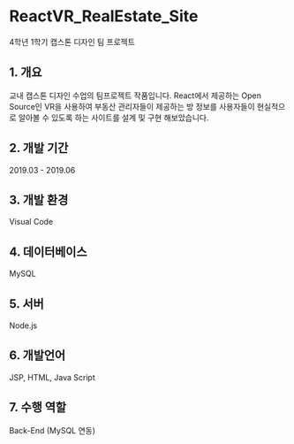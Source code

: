 # ReactVR_RealEstate_Site
4학년 1학기 캡스톤 디자인 팀 프로젝트

## 1. 개요
교내 캡스톤 디자인 수업의 팀프로젝트 작품입니다. 
React에서 제공하는 Open Source인 VR을 사용하여 
부동산 관리자들이 제공하는 방 정보를 사용자들이 현실적으로 알아볼 수 있도록 하는 사이트를 설계 및 구현 해보았습니다.

## 2. 개발 기간
2019.03 - 2019.06

## 3. 개발 환경
Visual Code

## 4. 데이터베이스
MySQL

## 5. 서버
Node.js

## 6. 개발언어
JSP, HTML, Java Script

## 7. 수행 역할
Back-End (MySQL 연동)
